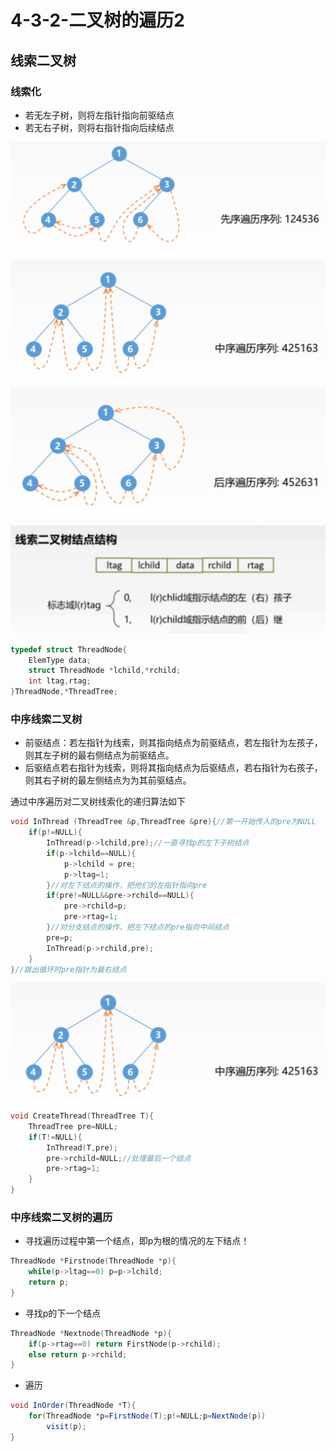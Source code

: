 # 4-3-2-二叉树的遍历2

## 线索二叉树

### 线索化

* 若无左子树，则将左指针指向前驱结点
* 若无右子树，则将右指针指向后续结点

![](../../.gitbook/assets/image%20%2824%29.png)

![](../../.gitbook/assets/image%20%28230%29.png)

![](../../.gitbook/assets/image%20%2869%29.png)

![](../../.gitbook/assets/image%20%28174%29.png)

```c
typedef struct ThreadNode{
    ElemType data;
    struct ThreadNode *lchild,*rchild;
    int ltag,rtag;
}ThreadNode,*ThreadTree;
```

### 中序线索二叉树

* 前驱结点：若左指针为线索，则其指向结点为前驱结点，若左指针为左孩子，则其左子树的最右侧结点为前驱结点。
* 后驱结点若右指针为线索，则将其指向结点为后驱结点，若右指针为右孩子，则其右子树的最左侧结点为为其前驱结点。

通过中序遍历对二叉树线索化的递归算法如下

```c
void InThread (ThreadTree &p,ThreadTree &pre){//第一开始传入的pre为NULL
    if(p!=NULL){
        InThread(p->lchild,pre);//一直寻找p的左下子树结点
        if(p->lchild==NULL){
            p->lchild = pre;
            p->ltag=1;
        }//对左下结点的操作，把他们的左指针指向pre
        if(pre!=NULL&&pre->rchild==NULL){
            pre->rchild=p;
            pre->rtag=1;
        }//对分支结点的操作，把左下结点的pre指向中间结点
        pre=p;
        InThread(p->rchild,pre);
    }
}//跳出循环时pre指针为最右结点
```

![](../../.gitbook/assets/image%20%28230%29.png)

```cpp
void CreateThread(ThreadTree T){
    ThreadTree pre=NULL;
    if(T!=NULL){
        InThread(T,pre);
        pre->rchild=NULL;//处理最后一个结点
        pre->rtag=1;
    }
}
```

### 中序线索二叉树的遍历

* 寻找遍历过程中第一个结点，即p为根的情况的左下结点！

```c
ThreadNode *Firstnode(ThreadNode *p){
    while(p->ltag==0) p=p->lchild;
    return p;
}
```

* 寻找p的下一个结点

```c
ThreadNode *Nextnode(ThreadNode *p){
    if(p->rtag==0) return FirstNode(p->rchild);
    else return p->rchild;
}
```

* 遍历

```csharp
void InOrder(ThreadNode *T){
    for(ThreadNode *p=FirstNode(T);p!=NULL;p=NextNode(p))
        visit(p);
}
```

